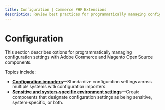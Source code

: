 ```yaml
---
title: Configuration | Commerce PHP Extensions
description: Review best practices for programmatically managing configuration settings with Adobe Commerce and Magento Open Source extensions.
---
```


# Configuration

This section describes options for programmatically managing configuration settings with Adobe Commerce and Magento Open Source components.

Topics include:

-  [**Configuration importers**](importers.md)—Standardize configuration settings across multiple systems with configuration importers.
-  [**Sensitive and system-specific environment settings**](sensitive-environment-settings.md)—Create components that designate configuration settings as being sensitive, system-specific, or both.
